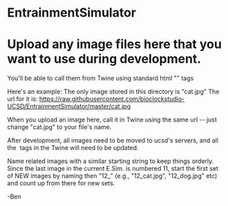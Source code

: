 # EntrainmentSimulator
# Upload any image files here that you want to use during development.
You'll be able to call them from Twine using standard html "<img>" tags

Here's an example: The only image stored in this directory is "cat.jpg"
The url for it is: 
https://raw.githubusercontent.com/bioclockstudio-UCSD/EntrainmentSimulator/master/cat.jpg

When you upload an image here, call it in Twine using the same url -- just change "cat.jpg" to your file's name.

After development, all images need to be moved to ucsd's servers, and all the <img> tags in the Twine will need to be updated.

Name related images with a similar starting string to keep things orderly. Since the last image in the current E.Sim. is numbered 11, start the first set of NEW images by naming then "12_"  (e.g., "12_cat.jpg", "12_dog.jpg" etc) and count up from there for new sets.

-Ben
